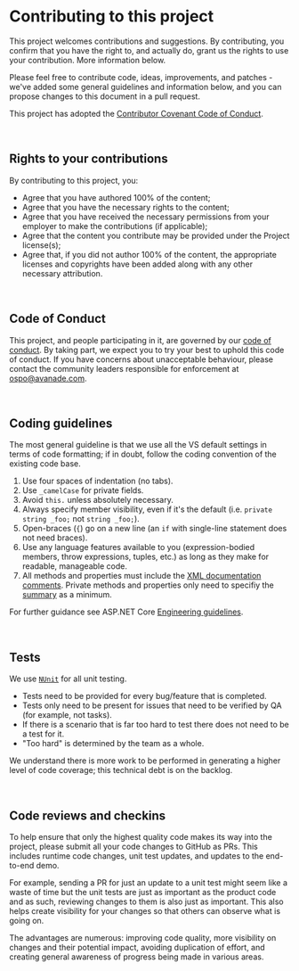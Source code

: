 # Contributing to this project

This project welcomes contributions and suggestions. By contributing, you confirm that you have the right to, and actually do, grant us the rights to use your contribution. More information below.

Please feel free to contribute code, ideas, improvements, and patches - we've added some general guidelines and information below, and you can propose changes to this document in a pull request.

This project has adopted the [Contributor Covenant Code of Conduct](https://avanade.github.io/code-of-conduct/).

<br/>

## Rights to your contributions
By contributing to this project, you:
- Agree that you have authored 100% of the content;
- Agree that you have the necessary rights to the content;
- Agree that you have received the necessary permissions from your employer to make the contributions (if applicable);
- Agree that the content you contribute may be provided under the Project license(s);
- Agree that, if you did not author 100% of the content, the appropriate licenses and copyrights have been added along with any other necessary attribution.

<br/>

## Code of Conduct
This project, and people participating in it, are governed by our [code of conduct](https://avanade.github.io/code-of-conduct/). By taking part, we expect you to try your best to uphold this code of conduct. If you have concerns about unacceptable behaviour, please contact the community leaders responsible for enforcement at
[ospo@avanade.com](ospo@avanade.com).

<br/>

## Coding guidelines

The most general guideline is that we use all the VS default settings in terms of code formatting; if in doubt, follow the coding convention of the existing code base.
1. Use four spaces of indentation (no tabs).
2. Use `_camelCase` for private fields.
3. Avoid `this.` unless absolutely necessary.
4. Always specify member visibility, even if it's the default (i.e. `private string _foo;` not `string _foo;`).
5. Open-braces (`{`) go on a new line (an `if` with single-line statement does not need braces).
6. Use any language features available to you (expression-bodied members, throw expressions, tuples, etc.) as long as they make for readable, manageable code.
7. All methods and properties must include the [XML documentation comments](https://docs.microsoft.com/en-us/dotnet/csharp/programming-guide/xmldoc/xml-documentation-comments). Private methods and properties only need to specifiy the [summary](https://docs.microsoft.com/en-us/dotnet/csharp/programming-guide/xmldoc/summary) as a minimum.

For further guidance see ASP.NET Core [Engineering guidelines](https://github.com/aspnet/AspNetCore/wiki/Engineering-guidelines).

<br/>

## Tests

We use [`NUnit`](https://github.com/nunit/nunit) for all unit testing.

- Tests need to be provided for every bug/feature that is completed.
- Tests only need to be present for issues that need to be verified by QA (for example, not tasks).
- If there is a scenario that is far too hard to test there does not need to be a test for it.
- "Too hard" is determined by the team as a whole.

We understand there is more work to be performed in generating a higher level of code coverage; this technical debt is on the backlog.

<br/>

## Code reviews and checkins

To help ensure that only the highest quality code makes its way into the project, please submit all your code changes to GitHub as PRs. This includes runtime code changes, unit test updates, and updates to the end-to-end demo.

For example, sending a PR for just an update to a unit test might seem like a waste of time but the unit tests are just as important as the product code and as such, reviewing changes to them is also just as important. This also helps create visibility for your changes so that others can observe what is going on.

The advantages are numerous: improving code quality, more visibility on changes and their potential impact, avoiding duplication of effort, and creating general awareness of progress being made in various areas.